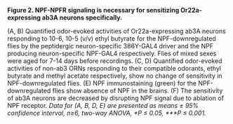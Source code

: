 **Figure 2. NPF-NPFR signaling is necessary for sensitizing Or22a-expressing ab3A neurons specifically.**

(A, B) Quantified odor-evoked activities of Or22a-expressing ab3A neurons responding to 10-6, 10-5 (v/v) ethyl butyrate for the NPF-downregulated flies by the peptidergic neuron-specific 386Y-GAL4 driver and the NPF producing neuron-specific NPF-GAL4 respectively. Flies of mixed sexes were aged for 7-14 days before recordings. (C, D) Quantified odor-evoked activities of non-ab3 ORNs responding to their compatible odorants, ethyl butyrate and methyl acetate respectively, show no change of sensitivity in NPF-downregulated flies. (E) NPF immunostaining (green) for the NPF-downregulated flies show absence of NPF in the brains. (F) The sensitivity of ab3A neurons are decreased by disrupting NPF signal due to ablation of NPF receptor. _Data for (A, B, D, E) are presented as means ± 95% confidence interval, n≥6, two-way ANOVA, *P ≤ 0.05, ***P ≤ 0.001._